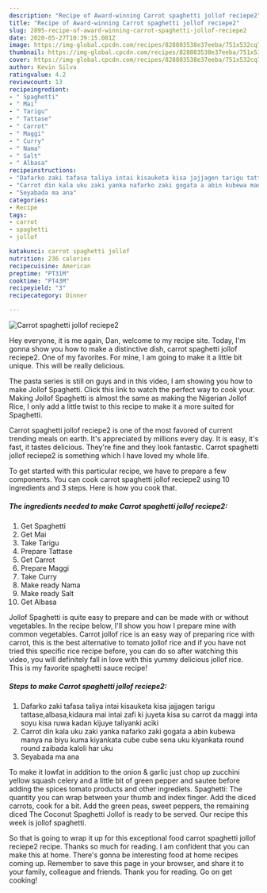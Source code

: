 ```yaml
---
description: "Recipe of Award-winning Carrot spaghetti jollof reciepe2"
title: "Recipe of Award-winning Carrot spaghetti jollof reciepe2"
slug: 2895-recipe-of-award-winning-carrot-spaghetti-jollof-reciepe2
date: 2020-05-27T10:39:15.081Z
image: https://img-global.cpcdn.com/recipes/828803538e37eeba/751x532cq70/carrot-spaghetti-jollof-reciepe2-recipe-main-photo.jpg
thumbnail: https://img-global.cpcdn.com/recipes/828803538e37eeba/751x532cq70/carrot-spaghetti-jollof-reciepe2-recipe-main-photo.jpg
cover: https://img-global.cpcdn.com/recipes/828803538e37eeba/751x532cq70/carrot-spaghetti-jollof-reciepe2-recipe-main-photo.jpg
author: Kevin Silva
ratingvalue: 4.2
reviewcount: 13
recipeingredient:
- " Spaghetti"
- " Mai"
- " Tarigu"
- " Tattase"
- " Carrot"
- " Maggi"
- " Curry"
- " Nama"
- " Salt"
- " Albasa"
recipeinstructions:
- "Dafarko zaki tafasa taliya intai kisauketa kisa jajjagen tarigu tattase,albasa,kidaura mai intai zafi ki juyeta kisa su carrot da maggi inta soyu kisa ruwa kadan kijuye taliyanki aciki"
- "Carrot din kala uku zaki yanka nafarko zaki gogata a abin kubewa manya na biyu kuma kiyankata cube cube sena uku kiyankata round round zaibada kaloli har uku"
- "Seyabada ma ana"
categories:
- Recipe
tags:
- carrot
- spaghetti
- jollof

katakunci: carrot spaghetti jollof 
nutrition: 236 calories
recipecuisine: American
preptime: "PT31M"
cooktime: "PT43M"
recipeyield: "3"
recipecategory: Dinner

---
```



![Carrot spaghetti jollof reciepe2](https://img-global.cpcdn.com/recipes/828803538e37eeba/751x532cq70/carrot-spaghetti-jollof-reciepe2-recipe-main-photo.jpg)

Hey everyone, it is me again, Dan, welcome to my recipe site. Today, I'm gonna show you how to make a distinctive dish, carrot spaghetti jollof reciepe2. One of my favorites. For mine, I am going to make it a little bit unique. This will be really delicious.

The pasta series is still on guys and in this video, I am showing you how to make Jollof Spaghetti. Click this link to watch the perfect way to cook your. Making Jollof Spaghetti is almost the same as making the Nigerian Jollof Rice, I only add a little twist to this recipe to make it a more suited for Spaghetti.

Carrot spaghetti jollof reciepe2 is one of the most favored of current trending meals on earth. It's appreciated by millions every day. It is easy, it's fast, it tastes delicious. They're fine and they look fantastic. Carrot spaghetti jollof reciepe2 is something which I have loved my whole life.


To get started with this particular recipe, we have to prepare a few components. You can cook carrot spaghetti jollof reciepe2 using 10 ingredients and 3 steps. Here is how you cook that.

<!--inarticleads1-->

##### The ingredients needed to make Carrot spaghetti jollof reciepe2:

1. Get  Spaghetti
1. Get  Mai
1. Take  Tarigu
1. Prepare  Tattase
1. Get  Carrot
1. Prepare  Maggi
1. Take  Curry
1. Make ready  Nama
1. Make ready  Salt
1. Get  Albasa


Jollof Spaghetti is quite easy to prepare and can be made with or without vegetables. In the recipe below, I&#39;ll show you how I prepare mine with common vegetables. Carrot jollof rice is an easy way of preparing rice with carrot, this is the best alternative to tomato jollof rice and if you have not tried this specific rice recipe before, you can do so after watching this video, you will definitely fall in love with this yummy delicious jollof rice. This is my favorite spaghetti sauce recipe! 

<!--inarticleads2-->

##### Steps to make Carrot spaghetti jollof reciepe2:

1. Dafarko zaki tafasa taliya intai kisauketa kisa jajjagen tarigu tattase,albasa,kidaura mai intai zafi ki juyeta kisa su carrot da maggi inta soyu kisa ruwa kadan kijuye taliyanki aciki
1. Carrot din kala uku zaki yanka nafarko zaki gogata a abin kubewa manya na biyu kuma kiyankata cube cube sena uku kiyankata round round zaibada kaloli har uku
1. Seyabada ma ana


To make it lowfat in addition to the onion &amp; garlic just chop up zucchini yellow squash celery and a little bit of green pepper and sautee before adding the spices tomato products and other ingrediets. Spaghetti: The quantity you can wrap between your thumb and index finger. Add the diced carrots, cook for a bit. Add the green peas, sweet peppers, the remaining diced The Coconut Spaghetti Jollof is ready to be served. Our recipe this week is jollof spaghetti. 

So that is going to wrap it up for this exceptional food carrot spaghetti jollof reciepe2 recipe. Thanks so much for reading. I am confident that you can make this at home. There's gonna be interesting food at home recipes coming up. Remember to save this page in your browser, and share it to your family, colleague and friends. Thank you for reading. Go on get cooking!
